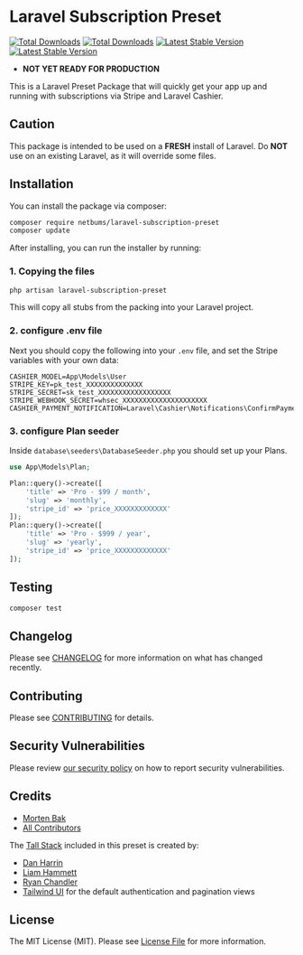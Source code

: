 # Laravel Subscription Preset
<p>
    <a href="https://packagist.org/packages/netbums/laravel-subscription-preset"><img src="https://img.shields.io/badge/-Work--in--progress-yellow" alt="Total Downloads"></a>
    <a href="https://packagist.org/packages/netbums/laravel-subscription-preset"><img src="https://img.shields.io/packagist/dt/netbums/laravel-subscription-preset" alt="Total Downloads"></a>
    <a href="https://packagist.org/packages/netbums/laravel-subscription-preset"><img src="https://img.shields.io/packagist/v/netbums/laravel-subscription-preset" alt="Latest Stable Version"></a>
    <a href="https://packagist.org/packages/netbums/laravel-subscription-preset"><img src="https://img.shields.io/packagist/php-v/netbums/laravel-subscription-preset" alt="Latest Stable Version"></a>
</p> 

- **NOT YET READY FOR PRODUCTION**

This is a Laravel Preset Package that will quickly get your app up and running with subscriptions via Stripe and Laravel Cashier.

## Caution
This package is intended to be used on a **FRESH** install of Laravel.
Do **NOT** use on an existing Laravel, as it will override some files.

## Installation

You can install the package via composer:

```bash
composer require netbums/laravel-subscription-preset
composer update
```
After installing, you can run the installer by running:

### 1. Copying the files
```bash
php artisan laravel-subscription-preset
```
This will copy all stubs from the packing into your Laravel project.

### 2. configure .env file
Next you should copy the following into your `.env` file, and set the Stripe variables with your own data:

```
CASHIER_MODEL=App\Models\User
STRIPE_KEY=pk_test_XXXXXXXXXXXXXX
STRIPE_SECRET=sk_test_XXXXXXXXXXXXXXXXXX
STRIPE_WEBHOOK_SECRET=whsec_XXXXXXXXXXXXXXXXXXXXX
CASHIER_PAYMENT_NOTIFICATION=Laravel\Cashier\Notifications\ConfirmPayment
```

### 3. configure Plan seeder
Inside  `database\seeders\DatabaseSeeder.php` you should set up your Plans.
```php
use App\Models\Plan;

Plan::query()->create([
    'title' => 'Pro - $99 / month',
    'slug' => 'monthly',
    'stripe_id' => 'price_XXXXXXXXXXXXX'
]);
Plan::query()->create([
    'title' => 'Pro - $999 / year',
    'slug' => 'yearly',
    'stripe_id' => 'price_XXXXXXXXXXXXX'
]);
```


## Testing

```bash
composer test
```

## Changelog

Please see [CHANGELOG](CHANGELOG.md) for more information on what has changed recently.

## Contributing

Please see [CONTRIBUTING](https://github.com/mortenebak/.github/blob/main/CONTRIBUTING.md) for details.

## Security Vulnerabilities

Please review [our security policy](../../security/policy) on how to report security vulnerabilities.

## Credits

- [Morten Bak](https://github.com/mortenebak)
- [All Contributors](../../contributors)
  
The [Tall Stack](https://github.com/laravel-frontend-presets/tall) included in this preset is created by:
- [Dan Harrin](https://github.com/DanHarrin)
- [Liam Hammett](https://github.com/imliam)
- [Ryan Chandler](https://github.com/ryangjchandler)
- [Tailwind UI](https://tailwindui.com) for the default authentication and pagination views


## License

The MIT License (MIT). Please see [License File](LICENSE.md) for more information.

